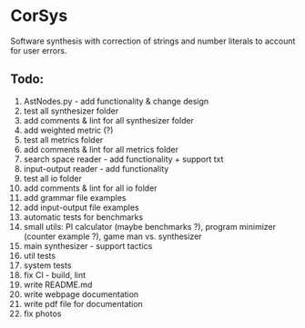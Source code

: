 # CorSys
Software synthesis with correction of strings and number literals to account for user errors.

## Todo:
1) AstNodes.py - add functionality & change design
2) test all synthesizer folder
3) add comments & lint for all synthesizer folder
4) add weighted metric (?)
5) test all metrics folder
6) add comments & lint for all metrics folder
7) search space reader - add functionality + support txt
8) input-output reader - add functionality
9) test all io folder
10) add comments & lint for all io folder
11) add grammar file examples
12) add input-output file examples
13) automatic tests for benchmarks
14) small utils: PI calculator (maybe benchmarks ?), program minimizer (counter example ?), game man vs. synthesizer
15) main synthesizer - support tactics
16) util tests
17) system tests
18) fix CI - build, lint
19) write README.md
20) write webpage documentation
21) write pdf file for documentation
22) fix photos
